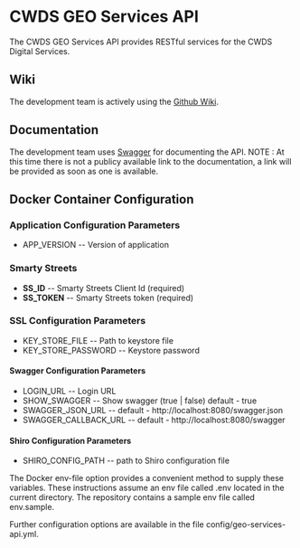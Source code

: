 # CWDS GEO Services API

The CWDS GEO Services API provides RESTful services for the CWDS Digital Services.

## Wiki

The development team is actively using the [Github Wiki](https://github.com/ca-cwds/geo-services-api/wiki).

## Documentation

The development team uses [Swagger](http://swagger.io/) for documenting the API.
NOTE : At this time there is not a publicy available link to the documentation, a link will be provided as soon as one is available.


## Docker Container Configuration

### Application Configuration Parameters
- APP_VERSION -- Version of application

### Smarty Streets
- **SS_ID** -- Smarty Streets Client Id (required)
- **SS_TOKEN** -- Smarty Streets token (required)

### SSL Configuration Parameters
- KEY_STORE_FILE -- Path to keystore file
- KEY_STORE_PASSWORD -- Keystore password

#### Swagger Configuration Parameters
- LOGIN_URL -- Login URL 
- SHOW_SWAGGER -- Show swagger (true | false) default - true
- SWAGGER_JSON_URL -- default - http://localhost:8080/swagger.json
- SWAGGER_CALLBACK_URL -- default - http://localhost:8080/swagger

#### Shiro Configuration Parameters
- SHIRO_CONFIG_PATH -- path to Shiro configuration file

The Docker env-file option provides a convenient method to supply these variables. These instructions assume an env file called .env located in the current directory. The repository contains a sample env file called env.sample.

Further configuration options are available in the file config/geo-services-api.yml.
